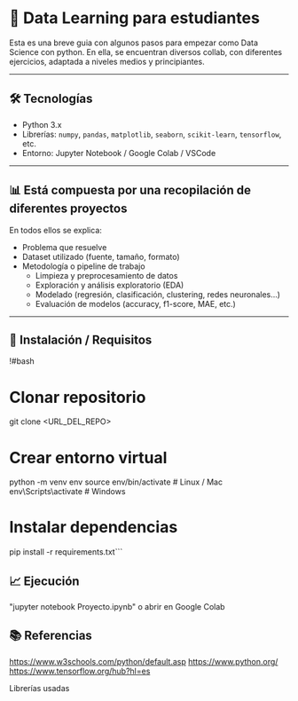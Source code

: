 # 📂 Data Learning para estudiantes

Esta es una breve guia con algunos pasos para empezar como Data Science con python. En ella, se encuentran diversos collab, con diferentes ejercicios, adaptada a niveles medios y principiantes.

---

## 🛠 Tecnologías

- Python 3.x  
- Librerías: `numpy`, `pandas`, `matplotlib`, `seaborn`, `scikit-learn`, `tensorflow`, etc.  
- Entorno: Jupyter Notebook / Google Colab / VSCode  

---

## 📊 Está compuesta por una recopilación de diferentes proyectos

En todos ellos se explica:

- Problema que resuelve  
- Dataset utilizado (fuente, tamaño, formato)  
- Metodología o pipeline de trabajo  
  - Limpieza y preprocesamiento de datos  
  - Exploración y análisis exploratorio (EDA)  
  - Modelado (regresión, clasificación, clustering, redes neuronales…)  
  - Evaluación de modelos (accuracy, f1-score, MAE, etc.)  

---

## 🔧 Instalación / Requisitos

!#bash
# Clonar repositorio
git clone <URL_DEL_REPO>

# Crear entorno virtual
python -m venv env
source env/bin/activate  # Linux / Mac
env\Scripts\activate     # Windows

# Instalar dependencias
pip install -r requirements.txt```


## 📈 Ejecución
"jupyter notebook Proyecto.ipynb" o abrir en Google Colab

## 📚 Referencias

https://www.w3schools.com/python/default.asp
https://www.python.org/
https://www.tensorflow.org/hub?hl=es

Librerías usadas
